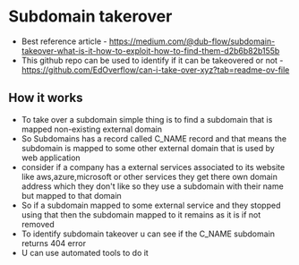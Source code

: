 # Subdomain takerover
* Best reference article - https://medium.com/@dub-flow/subdomain-takeover-what-is-it-how-to-exploit-how-to-find-them-d2b6b82b155b
* This github repo can be used to identify if it can be takeovered or not - https://github.com/EdOverflow/can-i-take-over-xyz?tab=readme-ov-file

## How it works
* To take over a subdomain simple thing is to find a subdomain that is mapped non-existing external domain
* So Subdomains has a record called C_NAME record and that means the subdomain is mapped to some other external domain that is used by web application
* consider if a company has a external services associated to its website like aws,azure,microsoft or other services they get there own domain address which they don't like so they use a subdomain with their name but mapped to that domain
* So if a subdomain mapped to some external service and they stopped using that then the subdomain mapped to it remains as it is if not removed 
* To identify subdomain takeover u can see if the C_NAME subdomain returns 404 error
* U can use automated tools to do it 